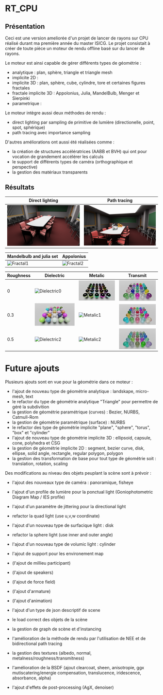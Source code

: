 # RT_CPU

## Présentation

Ceci est une version ameliorée d'un projet de lancer de rayons sur CPU réalisé durant ma première année du master ISICG. Le projet consistait à créer de toute pièce un moteur de rendu offline basé sur du lancer de rayons.

Le moteur est ainsi capable de gérer différents types de géométrie :
- analytique : plan, sphère, triangle et triangle mesh
- implicite 2D :
- implicite 3D : plan, sphère, cube, cylindre, tore et certaines figures fractales
- fractale implicite 3D : Appolonius, Julia, MandelBulb, Menger et Sierpinki
- parametrique :

Le moteur intègre aussi deux méthodes de rendu : 
- direct lighting par sampling de primitive de lumière (directionelle, point, spot, sphérique)
- path tracing avec importance sampling

D'autres améliorations ont aussi été réalisées comme : 
- la création de structures accélératrices (AABB et BVH) qui ont pour vocation de grandement accélérer les calculs
- le support de différents types de caméra (orthographique et perspective)
- la gestion des matériaux transparents 

## Résultats


| Direct lighting | Path tracing  |
| - | - |
| ![Direct](results/conferenceDirect.png) | ![Indirect](results/conferenceIndirect.png) |

| Mandelbulb and julia set | Appolonius |
| - | - |
| ![Fractal1](results/fractal.png) | ![Fractal2](results/appolonius.png) |

| Roughness | Dielectric | Metalic | Transmit |
| - | - | - | - |
| 0 | ![Dielectric0](results/materials/dielectric0.png) | ![Metalic0](results/materials/metalic0.png) | ![Transmit0](results/materials/transmit0.png) |
| 0.3 | ![Dielectric1](results/materials/dielectric03.png) | ![Metalic1](results/materials/metalic03.png) | ![Transmit1](results/materials/transmit03.png) |
| 0.5 | ![Dielectric2](results/materials/dielectric05.png) | ![Metalic2](results/materials/metalic05.png) | ![Transmit2](results/materials/transmit05.png) |

# Future ajouts

Plusieurs ajouts sont en vue pour la géométrie dans ce moteur :
- l'ajout de nouveau type de géométrie analytique : landskape, micro-mesh, text
- le refactor du type de géométrie analytique "Triangle" pour permettre de géré la subdivition
- la gestion de géométrie paramétrique (curves) : Bezier, NURBS, Catmull-Rom
- la gestion de géométrie paramétrique (surface) : NURBS
- le refactor des type de géométrie implicite "plane", "sphere", "torus", "box" et "cylinder"
- l'ajout de nouveau type de géométrie implicite 3D : ellipsoid, capsule, cone, polyhedra et CSG
- la gestion de géométrie implicite 2D : segment, bezier curve, disk, ellipse, solid angle, rectangle, regular polygon, polygon
- la gestion des transformation de base pour tout type de géométrie soit : translation, rotation, scaling


Des modifications au niveau des objets peuplant la scène sont à prévoir :
- l'ajout des nouveaux type de caméra : panoramique, fisheye
- l'ajout d'un profile de lumière pour la ponctual light (Goniophotometric Diagram Map / IES profile)
- l'ajout d'un paramètre de jittering pour la directional light
- refactor la quad light (use u,v,w coordinate)
- l'ajout d'un nouveau type de surfacique light : disk
- refactor la sphere light (use inner and outer angle)
- l'ajout d'un nouveau type de volumic light : cylinder


- l'ajout de support pour les environement map
- (l'ajout de millieu participant)
- (l'ajout de speakers)
- (l'ajout de force field)
- (l'ajout d'armature)
- (l'ajout d'animation)
- l'ajout d'un type de json descriptif de scene
- le load correct des objets de la scène
- la gestion de graph de scène et d'instancing
- l'amélioration de la méthode de rendu par l'utilisation de NEE et de bidirectional path tracing
- la gestion des textures (albedo, normal, metalness/roughness/transmitness)
- l'amélioration de la BSDF (ajout clearcoat, sheen, anisotropie, ggx mutiscatering/energie compensation, translucence, iridescence, absorbance, alpha)
- l'ajout d'effets de post-processing (AgX, denoiser)